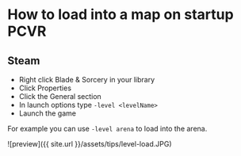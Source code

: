 # How to load into a map on startup PCVR

## Steam

* Right click Blade & Sorcery in your library
* Click Properties
* Click the General section
* In launch options type `-level <levelName>`
* Launch the game

For example you can use `-level arena` to load into the arena.

![preview]({{ site.url }}/assets/tips/level-load.JPG)
